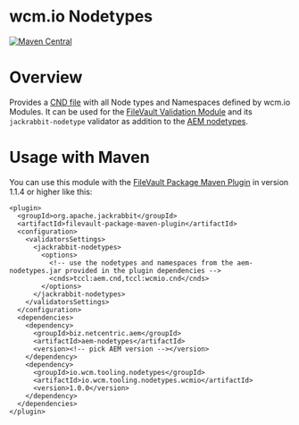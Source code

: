 # wcm.io Nodetypes

[![Maven Central](https://maven-badges.herokuapp.com/maven-central/io.wcm.tooling.nodetypes/io.wcm.tooling.nodetypes.wcmio/badge.svg)](https://maven-badges.herokuapp.com/maven-central/io.wcm.tooling.nodetypes/io.wcm.tooling.nodetypes.wcmio)

# Overview
Provides a [CND file][1] with all Node types and Namespaces defined by wcm.io Modules. It can be used for the [FileVault Validation Module][2] and its `jackrabbit-nodetype` validator as addition to the [AEM nodetypes][4].

# Usage with Maven
You can use this module with the [FileVault Package Maven Plugin][3] in version 1.1.4 or higher like this:

```
<plugin>
  <groupId>org.apache.jackrabbit</groupId>
  <artifactId>filevault-package-maven-plugin</artifactId>
  <configuration>
    <validatorsSettings>
      <jackrabbit-nodetypes>
        <options>
          <!-- use the nodetypes and namespaces from the aem-nodetypes.jar provided in the plugin dependencies -->
          <cnds>tccl:aem.cnd,tccl:wcmio.cnd</cnds>
        </options>
      </jackrabbit-nodetypes>
    </validatorsSettings>
  </configuration>
  <dependencies>
    <dependency>
      <groupId>biz.netcentric.aem</groupId>
      <artifactId>aem-nodetypes</artifactId>
      <version><!-- pick AEM version --></version>
    </dependency>
    <dependency>
      <groupId>io.wcm.tooling.nodetypes</groupId>
      <artifactId>io.wcm.tooling.nodetypes.wcmio</artifactId>
      <version>1.0.0</version>
    </dependency>
  </dependencies>
</plugin>
```


[1]: https://jackrabbit.apache.org/jcr/node-type-notation.html
[2]: https://jackrabbit.apache.org/filevault/validation.html
[3]: https://jackrabbit.apache.org/filevault-package-maven-plugin/index.html
[4]: https://github.com/Netcentric/aem-nodetypes
